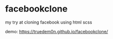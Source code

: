 # facebookclone
my try at cloning facebook using html scss

demo: https://truedem0n.github.io/facebookclone/
